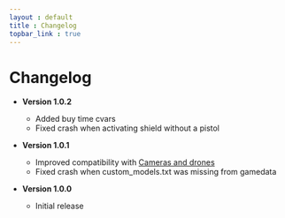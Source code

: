 ```yaml
---
layout : default
title : Changelog
topbar_link : true
---
```


# Changelog

* **Version 1.0.2**
  * Added buy time cvars
  * Fixed crash when activating shield without a pistol

* **Version 1.0.1**
  * Improved compatibility with [Cameras and drones](https://keplyx.github.io/cameras-and-drones/)
  * Fixed crash when custom_models.txt was missing from gamedata

* **Version 1.0.0**
  * Initial release
